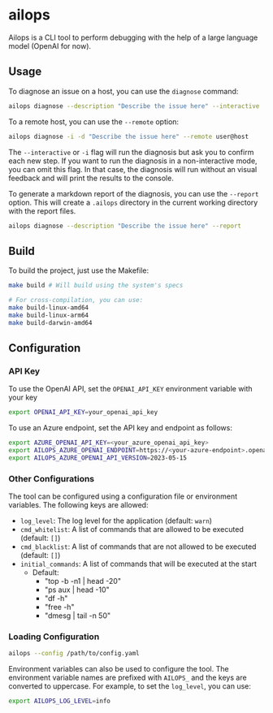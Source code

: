 # ailops

Ailops is a CLI tool to perform debugging with the help of a large language model (OpenAI for now).

## Usage

To diagnose an issue on a host, you can use the `diagnose` command:

```bash
ailops diagnose --description "Describe the issue here" --interactive
```

To a remote host, you can use the `--remote` option:

```bash
ailops diagnose -i -d "Describe the issue here" --remote user@host
```

The `--interactive` or `-i` flag will run the diagnosis but ask you to confirm each new step. If you want to run the diagnosis in a non-interactive mode, you can omit this flag. In that case, the diagnosis will run without an visual feedback and will print the results to the console.

To generate a markdown report of the diagnosis, you can use the `--report` option. This will create a `.ailops` directory in the current working directory with the report files.

```bash
ailops diagnose --description "Describe the issue here" --report
```

## Build

To build the project, just use the Makefile:

```bash
make build # Will build using the system's specs

# For cross-compilation, you can use:
make build-linux-amd64
make build-linux-arm64
make build-darwin-amd64
```

## Configuration

### API Key

To use the OpenAI API, set the `OPENAI_API_KEY` environment variable with your key

```bash
export OPENAI_API_KEY=your_openai_api_key
```

To use an Azure endpoint, set the API key and endpoint as follows:

```bash
export AZURE_OPENAI_API_KEY=<your_azure_openai_api_key>
export AILOPS_AZURE_OPENAI_ENDPOINT=https://<your-azure-endpoint>.openai.azure.com/
export AILOPS_AZURE_OPENAI_API_VERSION=2023-05-15
```

### Other Configurations

The tool can be configured using a configuration file or environment variables. The following keys are allowed:

- `log_level`: The log level for the application (default: `warn`)
- `cmd_whitelist`: A list of commands that are allowed to be executed (default: `[]`)
- `cmd_blacklist`: A list of commands that are not allowed to be executed (default: `[]`)
- `initial_commands`: A list of commands that will be executed at the start
  - Default:
    - "top -b -n1 | head -20"
    - "ps aux | head -10"
    - "df -h"
    - "free -h"
    - "dmesg | tail -n 50"

### Loading Configuration

```bash
ailops --config /path/to/config.yaml
```

Environment variables can also be used to configure the tool. The environment variable names are prefixed with `AILOPS_` and the keys are converted to uppercase. For example, to set the `log_level`, you can use:

```bash
export AILOPS_LOG_LEVEL=info
```

